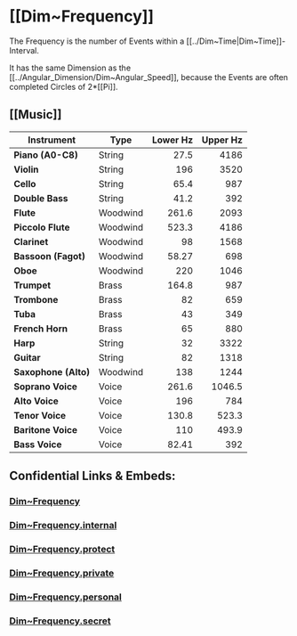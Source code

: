 ﻿
# [[Dim~Frequency]] 

The Frequency is the number of Events within a [[../Dim~Time|Dim~Time]]- Interval. 

It has the same Dimension as the [[../Angular_Dimension/Dim~Angular_Speed]], 
because the Events are often completed Circles of 2*[[Pi]]. 

## [[Music]] 

| **Instrument**       | **Type** | **Lower Hz** | **Upper Hz** |
| -------------------- | -------- | -----------: | -----------: |
| **Piano (A0-C8)**    | String   |         27.5 |         4186 |
| **Violin**           | String   |          196 |         3520 |
| **Cello**            | String   |         65.4 |          987 |
| **Double Bass**      | String   |         41.2 |          392 |
| **Flute**            | Woodwind |        261.6 |         2093 |
| **Piccolo Flute**    | Woodwind |        523.3 |         4186 |
| **Clarinet**         | Woodwind |           98 |         1568 |
| **Bassoon (Fagot)**  | Woodwind |        58.27 |          698 |
| **Oboe**             | Woodwind |          220 |         1046 |
| **Trumpet**          | Brass    |        164.8 |          987 |
| **Trombone**         | Brass    |           82 |          659 |
| **Tuba**             | Brass    |           43 |          349 |
| **French Horn**      | Brass    |           65 |          880 |
| **Harp**             | String   |           32 |         3322 |
| **Guitar**           | String   |           82 |         1318 |
| **Saxophone (Alto)** | Woodwind |          138 |         1244 |
| **Soprano Voice**    | Voice    |        261.6 |       1046.5 |
| **Alto Voice**       | Voice    |          196 |          784 |
| **Tenor Voice**      | Voice    |        130.8 |        523.3 |
| **Baritone Voice**   | Voice    |          110 |        493.9 |
| **Bass Voice**       | Voice    |        82.41 |          392 |



## Confidential Links & Embeds: 

### [Dim~Frequency](/_public/Dimension/Derived_Dimension/Dim~Frequency.md) 

### [Dim~Frequency.internal](/_internal/Dimension/Derived_Dimension/Dim~Frequency.internal.md) 

### [Dim~Frequency.protect](/_protect/Dimension/Derived_Dimension/Dim~Frequency.protect.md) 

### [Dim~Frequency.private](/_private/Dimension/Derived_Dimension/Dim~Frequency.private.md) 

### [Dim~Frequency.personal](/_personal/Dimension/Derived_Dimension/Dim~Frequency.personal.md) 

### [Dim~Frequency.secret](/_secret/Dimension/Derived_Dimension/Dim~Frequency.secret.md) 

